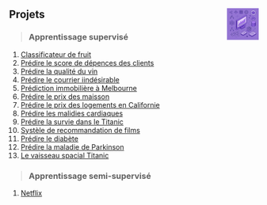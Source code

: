 ## **Projets**<a href="../"><img src="../assets/atomicML.png" alt="Machine Learning" align="right" height="64px"></a></h1>

</div>

> ### **Apprentissage supervisé**
1. [Classificateur de fruit](fruitClassifier)
2. [Prédire le score de dépences des clients](spendingScore)
3. [Prédire la qualité du vin](wineQuality)
4. [Prédire le courrier iindésirable](spam)
5. [Prédiction immobilière à Melbourne](melbourne)
6. [Prédire le prix des maisson](house)
7. [Prédire le prix des logements en Californie](californianHousing)
8. [Prédire les malidies cardiaques](heartDisease)
9. [Prédire la survie dans le Titanic](titanic)
10. [Systèle de recommandation de films](movies)
11. [Prédire le diabète](diabetes)
12. [Prédire la maladie de Parkinson](parkinson)
13. [Le vaisseau spacial Titanic](spacecraft)
<!-- 14. [Reconnaitre les chiffres manuscrits MNIST](mnist) -->
<!-- <kbd>_Soon_</kbd> -->
> ### **Apprentissage semi-supervisé**
1. [Netflix](netflix)  
<!-- 2. []() -->
<!-- > ### **Apprentissage non supervisé** -->